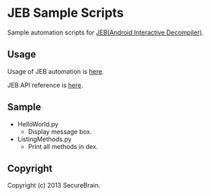 # JEB Sample Scripts
Sample automation scripts for [JEB(Android Interactive Decompiler)](http://www.android-decompiler.com/index.php).

## Usage
Usage of JEB automation is [here](http://www.android-decompiler.com/manual.php#automation).

JEB API reference is [here](http://www.android-decompiler.com/apidoc/).

## Sample
- HelloWorld.py
    - Display message box.
- ListingMethods.py
    - Print all methods in dex.

## Copyright
Copyright (c) 2013 SecureBrain.
